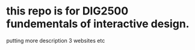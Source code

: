 # this repo is for DIG2500 fundementals of interactive design.
putting more description
3 websites
etc
